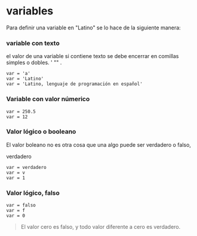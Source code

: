 # variables

Para definir una variable en "Latino" se lo hace de la siguiente manera:


### variable con texto
el valor de una variable si contiene texto se debe encerrar en comillas simples o dobles. ' "" .
```
var = 'a'
var = 'Latino'
var = 'Latino, lenguaje de programación en español'
```

### Variable con valor númerico
```
var = 250.5
var = 12
```

### Valor lógico o booleano
El valor boleano no es otra cosa que una algo puede ser verdadero o falso, 

verdadero
```
var = verdadero
var = v
var = 1
```

### Valor lógico, falso
```
var = falso
var = f
var = 0
```

> El valor cero es falso, y todo valor diferente a cero es verdadero. 







